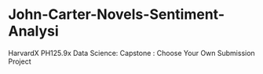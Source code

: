 # John-Carter-Novels-Sentiment-Analysi
HarvardX PH125.9x Data Science: Capstone : Choose Your Own Submission Project
